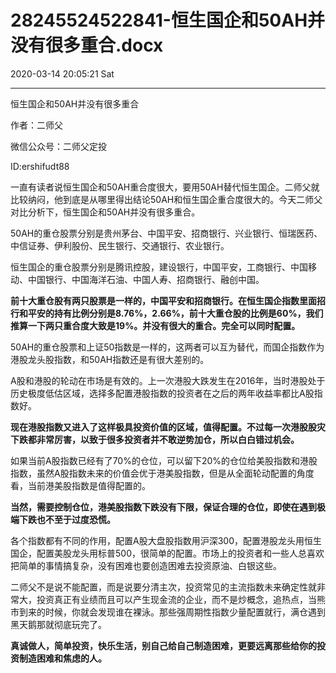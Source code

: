 # 28245524522841-恒生国企和50AH并没有很多重合.docx

2020-03-14 20:05:21 Sat

----

恒生国企和50AH并没有很多重合

作者：二师父

微信公众号：二师父定投

ID:ershifudt88

一直有读者说恒生国企和50AH重合度很大，要用50AH替代恒生国企。二师父就比较纳闷，他到底是从哪里得出结论50AH和恒生国企重合度很大的。今天二师父对比分析下，恒生国企和50AH并没有很多重合。

50AH的重仓股票分别是贵州茅台、中国平安、招商银行、兴业银行、恒瑞医药、中信证券、伊利股份、民生银行、交通银行、农业银行。

恒生国企的重仓股票分别是腾讯控股，建设银行，中国平安，工商银行、中国移动、中国银行、中国海洋石油、中国人寿、招商银行、融创中国。

__前十大重仓股有两只股票是一样的，中国平安和招商银行。在恒生国企指数里面招行和平安的持有比例分别是8\.76%，2\.66%，前十大重仓股的比例是60%，我们推算一下两只重合度大致是19%。并没有很大的重合。完全可以同时配置。__

50AH的重仓股票和上证50指数是一样的，这两者可以互为替代，而国企指数作为港股龙头股指数，和50AH指数还是有很大差别的。

A股和港股的轮动在市场是有效的。上一次港股大跌发生在2016年，当时港股处于历史极度低估区域，选择多配置港股指数的投资者在之后的两年收益率都比A股指数好。

__现在港股指数又进入了这样极具投资价值的区域，值得配置。不过每一次港股股灾下跌都非常厉害，以致于很多投资者并不敢逆势加仓，所以白白错过机会。__

如果当前A股指数已经有了70%的仓位，可以留下20%的仓位给美股指数和港股指数，虽然A股指数未来的价值会优于港美股指数，但是从全面轮动配置的角度看，当前港美股指数是值得配置的。

__当然，需要控制仓位，港美股指数下跌没有下限，保证合理的仓位，即使在遇到极端下跌也不至于过度恐慌。__

各个指数都有不同的作用，配置A股大盘股指数用沪深300，配置港股龙头用恒生国企，配置美股龙头用标普500，很简单的配置。市场上的投资者和一些人总喜欢把简单的事情搞复杂，没有困难也要创造困难去投资原油、白银这些。

二师父不是说不能配置，而是说要分清主次，投资常见的主流指数未来确定性就非常大，投资真正有业绩而且可以产生现金流的企业，而不是炒概念，追热点，当熊市到来的时候，你就会发现谁在裸泳。那些强周期性指数少量配置就行，满仓遇到黑天鹅那就彻底玩完了。

__真诚做人，简单投资，快乐生活，别自己给自己制造困难，更要远离那些给你的投资制造困难和焦虑的人。__

